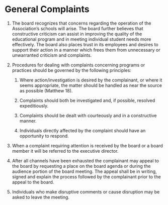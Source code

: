 # General Complaints

1. The board recognizes that concerns regarding the operation of the Association’s schools will arise. The board further believes that constructive criticism can assist in improving the quality of the educational program and in meeting individual student needs more effectively. The board also places trust in its employees and desires to support their action in a manner which frees them from unnecessary or unwarranted criticism and complaints. 

1. Procedures for dealing with complaints concerning programs or practices should be governed by the following principles: 

    1. Where action/investigation is desired by the complainant, or where it seems appropriate, the matter should be handled as near the source as possible (Matthew 18). 

    1. Complaints should both be investigated and, if possible, resolved expeditiously. 

    1. Complaints should be dealt with courteously and in a constructive manner. 

    1. Individuals directly affected by the complaint should have an opportunity to respond. 

1. When a complaint requiring attention is received by the board or a board member it will be referred to the executive director. 

1. After all channels have been exhausted the complainant may appeal to the board by requesting a place on the board agenda or during the audience portion of the board meeting. The appeal shall be in writing, signed and explain the process followed by the complainant prior to the appeal to the board. 

1. Individuals who make disruptive comments or cause disruption may be asked to leave the meeting. 
